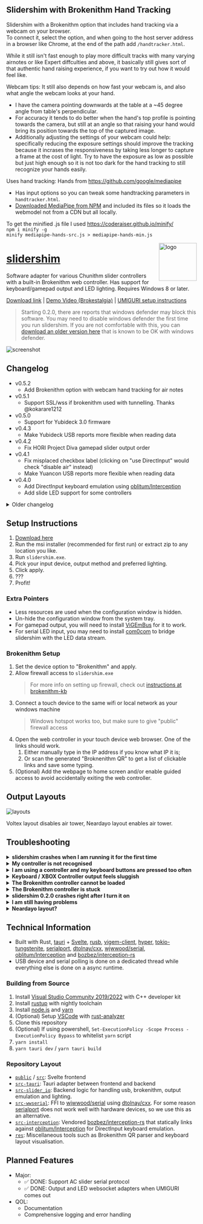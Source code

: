 ## Slidershim with Brokenithm Hand Tracking

Slidershim with a Brokenithm option that includes hand tracking via a webcam on your browser.  
To connect it, select the option, and when going to the host server address in a browser like Chrome, at the end of the path add `/handtracker.html`.

While it still isn't fast enough to play more difficult tracks with many varying airnotes or like Expert diffculties and above, it basically still gives sort of that authentic hand raising experience, if you want to try out how it would feel like.

Webcam tips:
It still also depends on how fast your webcam is, and also what angle the webcam looks at your hand.

- I have the camera pointing downwards at the table at a ~45 degree angle from table's perpendicular.
- For accuracy it tends to do better when the hand's top profile is pointing towards the camera, but still at an angle so that raising your hand would bring its position towards the top of the captured image.
- Additionally adjusting the settings of your webcam could help: specifically reducing the exposure settings should improve the tracking because it incrases the responsiveness by taking less longer to capture a frame at the cost of light. Try to have the exposure as low as possible but just high enough so it is not too dark for the hand tracking to still recognize your hands easily.

Uses hand tracking: Hands from https://github.com/google/mediapipe

- Has input options so you can tweak some handtracking parameters in `handtracker.html`.
- [Downloaded MediaPipe from NPM](https://www.npmjs.com/package/@mediapipe/hands) and included its files so it loads the webmodel not from a CDN but all locally.

To get the minified .js file I used https://coderaiser.github.io/minify/  
`npm i minify -g`  
`minify mediapipe-hands-src.js > mediapipe-hands-min.js`

<img align="right" alt="logo" width="100" height="100" src="public/icon.png">

# [slidershim](https://github.com/4yn/slidershim)

Software adapter for various Chunithm slider controllers with a built-in Brokenithm web controller. Has support for keyboard/gamepad output and LED lighting. Requires Windows 8 or later.

[Download link](https://github.com/kobitoko/slidershim-handtracking/releases/latest) | [Demo Video (Brokestalgia)](https://youtu.be/1PEtBP3cOew) | [UMIGURI setup instructions](https://user-images.githubusercontent.com/8877057/175786037-c0c3238b-5032-4d69-833c-5fb147d85734.mp4)

> Starting 0.2.0, there are reports that windows defender may block this software. You may need to disable windows defender the first time you run slidershim. If you are not comfortable with this, you can [download an older version here](https://github.com/4yn/slidershim/releases/tag/v0.1.4) that is known to be OK with windows defender.

<img alt="screenshot" src="res/screenshots/demo.png">

## Changelog

- v0.5.2
  - Add Brokenithm option with webcam hand tracking for air notes
- v0.5.1
  - Support SSL/wss if brokenithm used with tunnelling. Thanks @kokarare1212
- v0.5.0
  - Support for Yubideck 3.0 firmware
- v0.4.3
  - Make Yubideck USB reports more flexible when reading data
- v0.4.2
  - Fix HORI Project Diva gamepad slider output order
- v0.4.1
  - Fix misplaced checkbox label (clicking on "use DirectInput" would check "disable air" instead)
  - Make Yuancon USB reports more flexible when reading data
- v0.4.0
  - Add DirectInput keyboard emulation using [oblitum/Interception](https://github.com/oblitum/Interception)
  - Add slide LED support for some controllers

<details>

<summary>Older changelog</summary>

- v0.3.1
  - Fix wrong key in UMIGURI keyboard layout
- v0.3.0
  - Add UMIGURI LED controller server support
  - Add UMIGURI default keyboard layout
- v0.2.8
  - Add slider only layout (no buttons) for Project Diva gamepad output
  - Add options button to Project Diva gamepad output
- v0.2.7
  - Add HORI Project Diva gamepad output and lighting mode
- v0.2.6
  - Add Yubideck controller support
  - Add option to change Brokenithm sever port
- v0.2.5
  - Add 6k and 4k keyboard output options
  - Add settings for reactive LED colors
- v0.2.4
  - Restore support for older tablet devices for brokenithm by compiling brokenithm JS with older babel preset
  - Fix keys staying pressed even after brokenithm controller is closed
  - New Brokestalgia 28k web touch controller option
- v0.2.3
  - Fix first and last buttons not working with brokenithm
  - Add option to disable air strings for controllers
  - Add option to slow down lighting updates
- v0.2.2
  - Retcon serial slider name
  - Fix crash on some systems due to time math
  - Add link to repo
- v0.2.1
  - Reactive + Rainbow mode
  - Fixed byte order for serial slider lights
- v0.2.0
  - Added support for serial slider protocol
  - Added 16 key keyboard layout
- v0.1.4
  - Initial public release

</details>

## Setup Instructions

1. [Download here](https://github.com/kobitoko/slidershim-handtracking/releases/latest)
2. Run the msi installer (recommended for first run) or extract zip to any location you like.
3. Run `slidershim.exe`.
4. Pick your input device, output method and preferred lighting.
5. Click apply.
6. ???
7. Profit!

### Extra Pointers

- Less resources are used when the configuration window is hidden.
- Un-hide the configuration window from the system tray.
- For gamepad output, you will need to install [ViGEmBus](https://github.com/ViGEm/ViGEmBus/releases/latest) for it to work.
- For serial LED input, you may need to install [com0com](https://sourceforge.net/projects/com0com/files/com0com/2.2.2.0/) to bridge slidershim with the LED data stream.

### Brokenithm Setup

1. Set the device option to "Brokenithm" and apply.
2. Allow firewall access to `slidershim.exe`
   > For more info on setting up firewall, check out [instructions at brokenithm-kb](https://github.com/4yn/brokenithm-kb#setup)
3. Connect a touch device to the same wifi or local network as your windows machine
   > Windows hotspot works too, but make sure to give "public" firewall access
4. Open the web controller in your touch device web browser. One of the links should work.
   1. Either manually type in the IP address if you know what IP it is;
   2. Or scan the generated "Broknenithm QR" to get a list of clickable links and save some typing.
5. (Optional) Add the webpage to home screen and/or enable guided access to avoid accidentally exiting the web controller.

## Output Layouts

![layouts](./res/layouts/layout.png)

Voltex layout disables air tower, Neardayo layout enables air tower.

## Troubleshooting

<details>
<summary><strong>slidershim crashes when I am running it for the first time</strong></summary>

- Use the .msi installer file instead of the .zip. You may be missing some windows addons that the installer will take care of (specifically Edge WebView).

</details>

<details>
<summary><strong>My controller is not recognised</strong></summary>

- slidershim supports the GAMO2 Tasoller, Yuancon Laverita v2 and ZhouSensor 大四 / Yubideck controllers on HID firmware.
  - If you are using a Tasoller controller, make sure it has the correct HID firmware installed.
  - If your hardware controller is not one of these, it will not work.
- If you have a device that communicates using serial protocol, chances are it will work with the "Slider over Serial" option
- Hotplug is not supported. If you plugged in the controller after starting slidershim, re-connect your controller by just clicking the "Apply" button (even if it is grey).

</details>

<details>
<summary><strong>I am using a controller and my keyboard buttons are pressed too often</strong></summary>

- Adjust the sensitivity options.
- The higher the number, the harder it is for keyboard buttons to be pressed.

</details>

<details>
<summary><strong>Keyboard / XBOX Controller output feels sluggish</strong></summary>

- Increase output polling rate. This does not change how fast your controller is updated, but it does reduce lag with keyboard / XBOX controller simulation.

</details>

<details>
<summary><strong>The Brokenithm controller cannot be loaded</strong></summary>

- Make sure that you can load the controller in your web browser _from the same windows machine that is running slidershim_.
  - Close the windows machine web browser afterwards once you have tested it.
- Double check that your tablet device is connected to the same wifi or local network.
- Try restarting slidershim.

</details>

<details>
<summary><strong>The Brokenithm controller is stuck</strong></summary>

- Applying changes to the slidershim configuration will reset the brokenithm controller.
- Refresh the web page or force-stop the controller from your tablet device's task switcher and re-open the controller.

</details>

<details>
<summary><strong>slidershim 0.2.0 crashes right after I turn it on</strong></summary>

- I'm not sure why this happens. I suspect some cases are because of windows defender and other antivirus software stopping the process while running.
- Try disabling antivirus or using an [older version of slidershim](https://github.com/4yn/slidershim/releases/tag/v0.1.4).

</details>

<details>
<summary><strong>I am still having problems</strong></summary>

- Join the [Cons&amp;Stuff Discord](https://discord.com/invite/zFGemg4r) and ping me there.
- Try to bring your logs.

</details>

<details>
<summary><strong>Neardayo layout?</strong></summary>

- [Neardayo layout.](https://youtu.be/8dA-RCSB-qA?t=25)

</details>

## Technical Information

- Built with Rust, [tauri](https://github.com/tauri-apps/tauri) + [Svelte](https://github.com/sveltejs/svelte), [rusb](https://github.com/a1ien/rusb), [vigem](https://github.com/ViGEm/ViGEmClient)[-client](https://github.com/CasualX/vigem-client), [hyper](https://github.com/hyperium/hyper/), [tokio-](https://github.com/snapview/tokio-tungstenite)[tungstenite](https://github.com/snapview/tungstenite-rs), [serialport](https://crates.io/crates/serialport), [dtolnay/cxx](https://github.com/dtolnay/cxx), [wjwwood/serial](https://github.com/wjwwood/serial), [oblitum/Interception](https://github.com/oblitum/Interception) and [bozbez/interception-rs](https://github.com/bozbez/interception-rs)
- USB device and serial polling is done on a dedicated thread while everything else is done on a async runtime.

### Building from Source

1. Install [Visual Studio Community 2019/2022](https://visualstudio.microsoft.com/vs/) with C++ developer kit
2. Install [rustup](https://rustup.rs/) with nightly toolchain
3. Install [node.js](https://nodejs.org/en/download/) and [yarn](https://www.npmjs.com/package/yarn)
4. (Optional) Setup [VSCode](https://code.visualstudio.com/) with [rust-analyzer](https://marketplace.visualstudio.com/items?itemName=matklad.rust-analyzer)
5. Clone this repository
6. (Optional) If using powershell, `Set-ExecutionPolicy -Scope Process -ExecutionPolicy Bypass` to whitelist `yarn` script
7. `yarn install`
8. `yarn tauri dev` / `yarn tauri build`

### Repository Layout

- [`public`](./public) / [`src`](./src): Svelte frontend
- [`src-tauri`](./src-tauri): Tauri adapter between frontend and backend
- [`src-slider_io`](./src-slider_io): Backend logic for handling usb, brokenithm, output emulation and lighting.
- [`src-wwserial`](./src-wwserial): FFI to [wjwwood/serial](https://github.com/wjwwood/serial) using [dtolnay/cxx](https://github.com/dtolnay/cxx). For some reason [serialport](https://crates.io/crates/serialport) does not work well with hardware devices, so we use this as an alternative.
- [`src-interception`](./src-interception): Vendored [bozbez/interception-rs](https://github.com/bozbez/interception-rs) that statically links against [oblitum/Interception](https://github.com/oblitum/Interception) for DirectInput keyboard emulation.
- [`res`](./res): Miscellaneous tools such as Brokenithm QR parser and keyboard layout visualisation.

## Planned Features

- Major:
  - ✅ DONE: Support AC slider serial protocol
  - ✅ DONE: Output and LED websocket adapters when UMIGURI comes out
- QOL:
  - Documentation
  - Comprehensive logging and error handling

